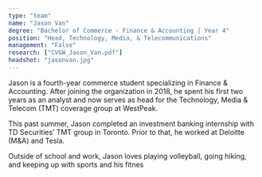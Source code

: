 ```yaml
---
type: "team"
name: "Jason Van"
degree: "Bachelor of Commerce - Finance & Accounting | Year 4"
position: "Head, Technology, Media, & Telecommunications"
management: "False"
research: ["CVGW_Jason_Van.pdf"]
headshot: "jasonvan.jpg"
---
```


Jason is a fourth-year commerce student specializing in Finance & Accounting. After joining the organization in 2018, he spent his first two years as an analyst and now serves as head for the Technology, Media & Telecom (TMT) coverage group at WestPeak.

This past summer, Jason completed an investment banking internship with TD Securities’ TMT group in Toronto. Prior to that, he worked at Deloitte (M&A) and Tesla. 

Outside of school and work, Jason loves playing volleyball, going hiking, and keeping up with sports and his fitnes